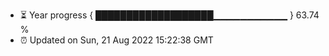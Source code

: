 - ⏳ Year progress { ███████████████████▁▁▁▁▁▁▁▁▁▁▁ } 63.74 %
- ⏰ Updated on Sun, 21 Aug 2022 15:22:38 GMT

